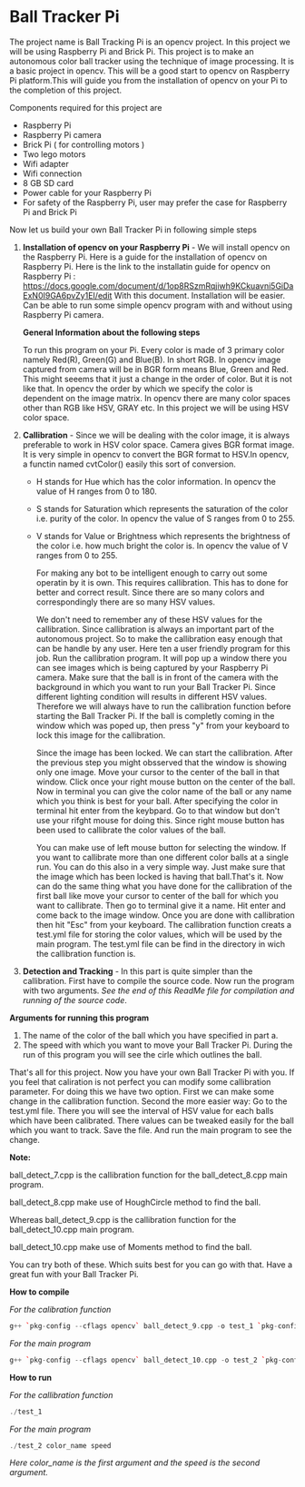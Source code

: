 Ball Tracker Pi
================

The project name is Ball Tracking Pi is an opencv project. In this project we will be using Raspberry Pi and Brick Pi. 
This project is to make an autonomous color ball tracker using the technique of image processing. It is a basic project in opencv. This will be a good start to opencv on Raspberry Pi platform.This will guide you from the installation of opencv on your Pi to the completion of this project.

Components required for this project are
- Raspberry Pi
- Raspberry Pi camera
- Brick Pi ( for controlling motors )
- Two lego motors
- Wifi adapter 
- Wifi connection
- 8 GB SD card
- Power cable for your Raspberry Pi
- For safety of the Raspberry Pi, user may prefer the case for Raspberry Pi and Brick Pi  

	
Now let us build your own Ball Tracker Pi in following simple steps

1. **Installation of opencv on your Raspberry Pi** - We will install opencv on the Raspberry Pi. Here is a guide for the installation of opencv on Raspberry Pi. Here is the link to the installatin guide for opencv on Raspberry Pi : https://docs.google.com/document/d/1op8RSzmRqjiwh9KCkuavni5GiDaExN0I9GA6pvZy1EI/edit With this document. Installation will be easier. Can be able to run some simple opencv program with and without using Raspberry Pi camera. 
	
	**General Information about the following steps** 
    
	To run this program on your Pi. Every color is made of 3 primary color namely Red(R), Green(G) and Blue(B). In short RGB. In opencv image captured from camera will be in BGR form means Blue, Green and Red. This might seeems that it just a change in the order of color. But it is not like that. In opencv the order by which we specify the color is dependent on the image matrix.
	In opencv there are many color spaces other than RGB like HSV, GRAY etc. In this project we will be using HSV color space.

2. **Callibration** - Since we will be dealing with the color image, it is always preferable to work in HSV color 	space. Camera gives BGR format image. It is very simple in opencv to convert the BGR format to HSV.In opencv, a functin named cvtColor() easily this sort of conversion.
	
	* H stands for Hue which has the color information. In opencv the value of H ranges from 0 to 180.
	* S stands for Saturation which represents the saturation of the color i.e. purity of the color. In opencv the value of S ranges from 0 to 255.
	* V stands for Value or Brightness which represents the brightness of the color i.e. how much bright the color 	is. In opencv the value of V ranges from 0 to 255.
		
        For making any bot to be intelligent enough to carry out some operatin by it is own. This requires callibration. This has to done for better and correct result. Since there are so many colors and correspondingly there are so many HSV values.
		
        We don't need to remember any of these HSV values for the callibration. Since callibration is always an important part of the autonomous project. So to make the callibration easy enough that can be handle by any user. Here ten a user friendly program for this job. Run the callibration program. It will pop up a window there you can see images which is being captured by your Raspberry Pi camera. Make sure that the ball is in front of the camera with the background in which you want to run your Ball Tracker Pi. Since different lighting condition will 	results in different HSV values. Therefore we will always have to run the callibration function before starting the Ball Tracker Pi. If the ball is completly coming in the window which was poped up, then press "y" from your keyboard to lock this image for the callibration.
		
        Since the image has been locked. We can start the callibration. After the previous step you might obsserved that the window is showing only one image. Move your cursor to the center of the ball in that window. Click once your right mouse button on the center of the ball.	Now in terminal you can give the color name of the ball or any 	name which you think is best for your ball. After specifying the color in terminal hit enter from the keybpard. Go to that window but don't use your rifght mouse for doing this. Since right mouse button has been used to	callibrate the color values of the ball.
		
        You can make use of left mouse button for selecting the window. If you want to callibrate more than one different color balls at a single run. You can do this also in a very simple way. Just make sure that the image which has been locked is having that ball.That's it. Now can do the same thing what you have done for the callibration of the first ball like move your cursor to center of the ball for which you want to callibrate. 	Then go to terminal give it a name. Hit enter and come back to the image window. Once you are done with callibration then hit "Esc" from your keyboard.
		The callibration function creats a test.yml file for storing the color values, which will be used by the main program. The test.yml file can be find in the directory in wich the callibration function is.
        
3. **Detection and Tracking** - In this part is quite simpler than the callibration. First have to compile the source code. Now run the program with two arguments. *See the end of this ReadMe file for compilation and running of the source code*. 
	
**Arguments for running this program**	
1. The name of the color of the ball which you have specified in part a.
2. The speed with which you want to move your Ball Tracker Pi. During the run of this program you will see the cirle which outlines the ball.

That's all for this project. Now you have your own Ball Tracker Pi with you. If you feel that caliration is not perfect you can modify some callibration parameter. For doing this we have two option. First we can make some change in the callibration function. Second the more easier way: Go to the test.yml file. There you will see the interval of HSV value for each balls which have been calibrated. There values can be tweaked easily for the ball which you want to track. Save the file. And run the main program to see the change. 

**Note:**

ball_detect_7.cpp is the callibration function for the ball_detect_8.cpp main program.

ball_detect_8.cpp make use of HoughCircle method to find the ball.
			
Whereas ball_detect_9.cpp is the callibration function for the ball_detect_10.cpp main program.

ball_detect_10.cpp make use of Moments method to find the ball.
			
You can try both of these. Which suits best for you can go with that. Have a great fun with your Ball Tracker Pi.

**How to compile**

*For the calibration function*
```C++
g++ `pkg-config --cflags opencv` ball_detect_9.cpp -o test_1 `pkg-config --libs opencv` -I/home/pi/git/robidouille/raspicam_cv -L/home/pi/git/robidouille/raspicam_cv -lraspicamcv -L/home/pi/git/raspberrypi/userland/build/lib -lmmal_core -lmmal -l mmal_util -lvcos -lbcm_host
```
*For the main program*
```C++
g++ `pkg-config --cflags opencv` ball_detect_10.cpp -o test_2 `pkg-config --libs opencv` -I/home/pi/git/robidouille/raspicam_cv -L/home/pi/git/robidouille/raspicam_cv -lraspicamcv -L/home/pi/git/raspberrypi/userland/build/lib -lmmal_core -lmmal -l mmal_util -lvcos -lbcm_host -lrt -lm -L/usr/local/lib -lwiringPi
```

**How to run**

*For the callibration function*
```C++
./test_1
```
*For the main program*
```C++
./test_2 color_name speed
```
*Here color_name is the first argument and the speed is the second argument.*
